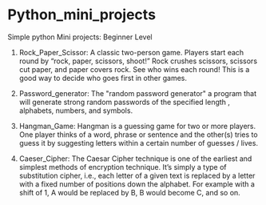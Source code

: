 # Python_mini_projects
Simple python Mini projects: Beginner Level
1) Rock_Paper_Scissor: A classic two-person game. Players start each round by “rock, paper, scissors, shoot!” Rock crushes scissors, scissors cut paper, and paper covers rock. See who wins each round! This is a good way to decide who goes first in other games.

2) Password_generator:  The "random password generator" a program that will generate strong random passwords of the specified length , alphabets, numbers, and symbols.

3) Hangman_Game: Hangman is a guessing game for two or more players. One player thinks of a word, phrase or sentence and the other(s) tries to guess it by suggesting letters within a certain number of guesses / lives.

4) Caeser_Cipher: The Caesar Cipher technique is one of the earliest and simplest methods of encryption technique. It’s simply a type of substitution cipher, i.e., each letter of a given text is replaced by a letter with a fixed number of positions down the alphabet. For example with a shift of 1, A would be replaced by B, B would become C, and so on.
